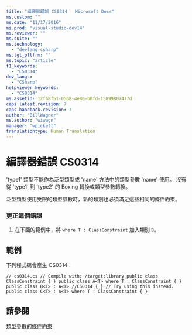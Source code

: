 ```yaml
---
title: "編譯器錯誤 CS0314 | Microsoft Docs"
ms.custom: ""
ms.date: "11/17/2016"
ms.prod: "visual-studio-dev14"
ms.reviewer: ""
ms.suite: ""
ms.technology: 
  - "devlang-csharp"
ms.tgt_pltfrm: ""
ms.topic: "article"
f1_keywords: 
  - "CS0314"
dev_langs: 
  - "CSharp"
helpviewer_keywords: 
  - "CS0314"
ms.assetid: 12f68f51-0568-4e80-b0fd-15899807477d
caps.latest.revision: 7
caps.handback.revision: 7
author: "BillWagner"
ms.author: "wiwagn"
manager: "wpickett"
translationtype: Human Translation
---
```

# 編譯器錯誤 CS0314
'type1' 類型不能作為泛型類型或 'name' 方法中的類型參數 'name' 使用。 沒有從 'type1' 到 'type2' 的 Boxing 轉換或類型參數轉換。  
  
 泛型類型使用受限的類型參數時，新的類別也必須滿足這些相同的條件約束。  
  
### 更正這個錯誤  
  
1.  在下面的範例中，將 `where T : ClassConstraint` 加入類別 `B`。  
  
## 範例  
 下列程式碼會產生 CS0314：  
  
```  
// cs0314.cs // Compile with: /target:library public class ClassConstraint { } public class A<T> where T : ClassConstraint { } public class B<T> : A<T> //CS0314 { } // Try using this instead. public class C<T> : A<T> where T : ClassConstraint { }  
```  
  
## 請參閱  
 [類型參數的條件約束](../../csharp/programming-guide/generics/constraints-on-type-parameters.md)